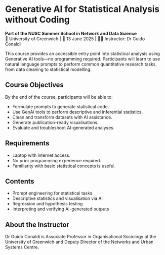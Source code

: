 # Generative AI for Statistical Analysis without Coding

**Part of the NUSC Summer School in Network and Data Science**  
📍 University of Greenwich | 📅 13 June 2025 | 🧑‍🏫 Instructor: Dr Guido Conaldi

This course provides an accessible entry point into statistical analysis using Generative AI tools—no programming required. Participants will learn to use natural language prompts to perform common quantitative research tasks, from data cleaning to statistical modelling.

## Course Objectives
By the end of the course, participants will be able to:
- Formulate prompts to generate statistical code.
- Use GenAI tools to perform descriptive and inferential statistics.
- Clean and transform datasets with AI assistance.
- Generate publication-ready visualisations.
- Evaluate and troubleshoot AI-generated analyses.

## Requirements
- Laptop with internet access.
- No prior programming experience required.
- Familiarity with basic statistical concepts is useful.

## Contents
- Prompt engineering for statistical tasks
- Descriptive statistics and visualisation via AI
- Regression and hypothesis testing
- Interpreting and verifying AI-generated outputs

## About the Instructor
Dr Guido Conaldi is Associate Professor in Organisational Sociology at the University of Greenwich and Deputy Director of the Networks and Urban Systems Centre.
